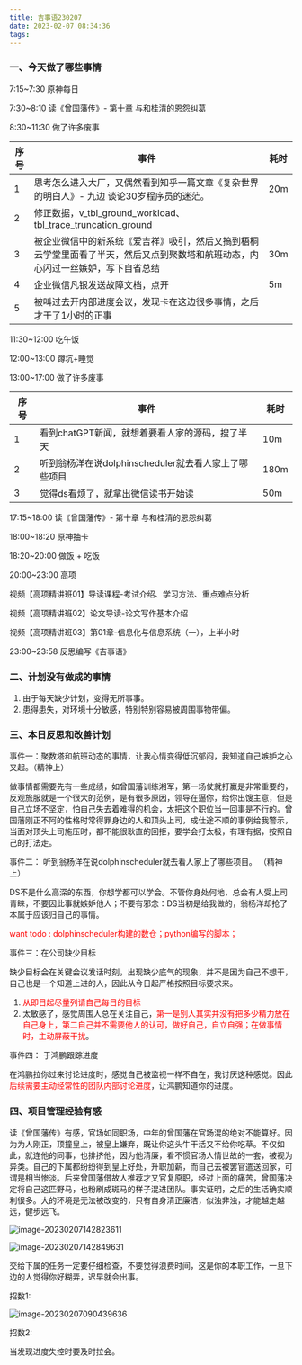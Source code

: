 ```yaml
---
title: 吉事语230207
date: 2023-02-07 08:34:36
tags:
---
```




### 一、今天做了哪些事情

7:15~7:30 原神每日

7:30~8:10 读《曾国藩传》- 第十章 与和桂清的恩怨纠葛

8:30~11:30 做了许多废事

| 序号 | 事件                                                         | 耗时 |
| ---- | ------------------------------------------------------------ | ---- |
| 1    | 思考怎么进入大厂，又偶然看到知乎一篇文章《复杂世界的明白人》- 九边 谈论30岁程序员的迷茫。 | 20m  |
| 2    | 修正数据，v_tbl_ground_workload、tbl_trace_truncation_ground |      |
| 3    | 被企业微信中的新系统《爱吉祥》吸引，然后又搞到梧桐云学堂里面看了半天，然后又点到聚数塔和航班动态，内心闪过一丝嫉妒，写下自省总结 | 30m  |
| 4    | 企业微信凡银发送故障文档，点开                               | 5m   |
| 5    | 被叫过去开内部进度会议，发现卡在这边很多事情，之后才干了1小时的正事 |      |

11:30~12:00 吃午饭

12:00~13:00 蹲坑+睡觉

13:00~17:00 做了许多废事

| 序号 | 事件                                                 | 耗时 |
| ---- | ---------------------------------------------------- | ---- |
| 1    | 看到chatGPT新闻，就想着要看人家的源码，搜了半天      | 10m  |
| 2    | 听到翁杨洋在说dolphinscheduler就去看人家上了哪些项目 | 180m |
| 3    | 觉得ds看烦了，就拿出微信读书开始读                   | 50m  |

17:15~18:00  读《曾国藩传》- 第十章 与和桂清的恩怨纠葛

18:00~18:20 原神抽卡

18:20~20:00 做饭 + 吃饭

20:00~23:00 高项

视频【高项精讲班01】导读课程-考试介绍、学习方法、重点难点分析

视频【高项精讲班02】论文导读-论文写作基本介绍

视频【高项精讲班03】第01章-信息化与信息系统（一），上半小时

23:00~23:58 反思编写《吉事语》



### 二、计划没有做成的事情

1. 由于每天缺少计划，变得无所事事。
2. 患得患失，对环境十分敏感，特别特别容易被周围事物带偏。



### 三、本日反思和改善计划

事件一：聚数塔和航班动态的事情，让我心情变得低沉郁闷，我知道自己嫉妒之心又起。（精神上）

做事情都需要先有一些成绩，如曾国藩训练湘军，第一场仗就打赢是非常重要的，反观旅服就是一个很大的范例，是有很多原因，领导在逼你，给你出馊主意，但是自己立场不坚定，怕自己失去着难得的机会，太把这个职位当一回事是不行的。曾国藩刚正不阿的性格时常得罪身边的人和顶头上司，成仕途不顺的事例给我警示，当面对顶头上司施压时，都不能很耿直的回拒，要学会打太极，有理有据，按照自己的打法走。



事件二： 听到翁杨洋在说dolphinscheduler就去看人家上了哪些项目。 （精神上）

DS不是什么高深的东西，你想学都可以学会。不管你身处何地，总会有人受上司青睐，不要因此事就嫉妒他人；不要有邪念：DS当初是给我做的，翁杨洋却抢了本属于应该归自己的事情。

<font color="red">want todo : dolphinscheduler构建的数仓；python编写的脚本；</font>



事件三：在公司缺少目标

缺少目标会在关键会议发话时刻，出现缺少底气的现象，并不是因为自己不想干，自己也是一个知道上进的人，因此从今日起严格按照目标要求来。

1. <font color="red">从即日起尽量列请自己每日的目标</font>
2. 太敏感了，感觉周围人总在关注自己，<font color="red">第一是别人其实并没有把多少精力放在自己身上，第二自己并不需要他人的认可，做好自己，自立自强；在做事情时，主动屏蔽干扰</font>。



事件四： 于鸿鹏跟踪进度

在鸿鹏拉你过来讨论进度时，感觉自己被监视一样不自在，我讨厌这种感觉。因此<font color="red">后续需要主动经常性的团队内部讨论进度</font>，让鸿鹏知道你的进度。



### 四、项目管理经验有感

读《曾国藩传》有感，官场如同职场，中年的曾国藩在官场混的绝对不能算好。因为为人刚正，顶撞皇上，被皇上嫌弃，既让你这头牛干活又不给你吃草。不仅如此，就连他的同事，也排挤他，因为他清廉，看不惯官场人情世故的一套，被视为异类。自己的下属都纷纷得到皇上好处，升职加薪，而自己去被罢官遣送回家，可谓是相当惨淡。后来曾国藩借故人推荐才又官复原职，经过上面的痛苦，曾国藩决定将自己这匹野马，也粉刷成斑马的样子混进团队。事实证明，之后的生活确实顺利很多。大的环境是无法被改变的，只有自身清正廉洁，似浊非浊，才能越走越远，健步远飞。

![image-20230207142823611](https://hoey-images.oss-cn-hangzhou.aliyuncs.com/img/image-20230207142823611.png)

![image-20230207142849631](https://hoey-images.oss-cn-hangzhou.aliyuncs.com/img/image-20230207142849631.png)



交给下属的任务一定要仔细检查，不要觉得浪费时间，这是你的本职工作，一旦下边的人觉得你好糊弄，迟早就会出事。

招数1:

![image-20230207090439636](https://hoey-images.oss-cn-hangzhou.aliyuncs.com/img/image-20230207090439636.png)

招数2:

当发现进度失控时要及时拉会。





